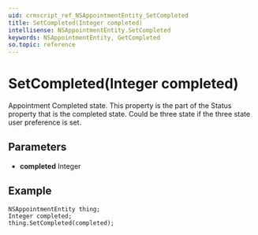 ```yaml
---
uid: crmscript_ref_NSAppointmentEntity_SetCompleted
title: SetCompleted(Integer completed)
intellisense: NSAppointmentEntity.SetCompleted
keywords: NSAppointmentEntity, GetCompleted
so.topic: reference
---
```


# SetCompleted(Integer completed)

Appointment Completed state. This property is the part of the Status property that is the completed state. Could be three state if the three state user preference is set.

## Parameters

* **completed** Integer

## Example

```crmscript
NSAppointmentEntity thing;
Integer completed;
thing.SetCompleted(completed);
```
